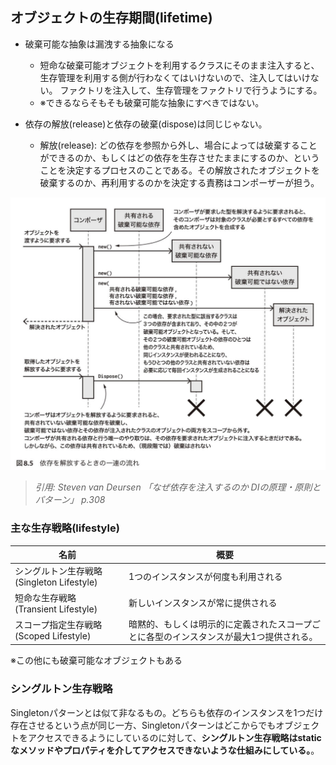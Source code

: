 

## オブジェクトの生存期間(lifetime)


* 破棄可能な抽象は漏洩する抽象になる
    * 短命な破棄可能オブジェクトを利用するクラスにそのまま注入すると、生存管理を利用する側が行わなくてはいけないので、注入してはいけない。
    ファクトリを注入して、生存管理をファクトリで行うようにする。
    * ※できるならそもそも破棄可能な抽象にすべきではない。


* 依存の解放(release)と依存の破棄(dispose)は同じじゃない。
    * 解放(release): どの依存を参照から外し、場合によっては破棄することができるのか、もしくはどの依存を生存させたままにするのか、ということを決定するプロセスのことである。その解放されたオブジェクトを破棄するのか、再利用するのかを決定する責務はコンポーザーが担う。



![1](img/1.png)
> *引用: Steven van Deursen 「なぜ依存を注入するのか DIの原理・原則とパターン」 p.308*


### 主な生存戦略(lifestyle)

|  名前 | 概要 | 
| ----- | ---- | 
|シングルトン生存戦略 (Singleton Lifestyle)|1つのインスタンスが何度も利用される| 
|   短命な生存戦略 (Transient Lifestyle)    |新しいインスタンスが常に提供される| 
|スコープ指定生存戦略 (Scoped Lifestyle)|暗黙的、もしくは明示的に定義されたスコープごとに各型のインスタンスが最大1つ提供される。|

※この他にも破棄可能なオブジェクトもある


### シングルトン生存戦略

Singletonパターンとは似て非なるもの。どちらも依存のインスタンスを1つだけ存在させるという点が同じ一方、Singletonパターンはどこからでもオブジェクトをアクセスできるようにしているのに対して、**シングルトン生存戦略はstaticなメソッドやプロパティを介してアクセスできないような仕組みにしている。**。